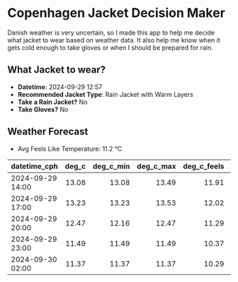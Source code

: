 
# Copenhagen Jacket Decision Maker

Danish weather is very uncertain, so I made this app to help me decide what jacket to wear based on weather data. 
It also help me know when it gets cold enough to take gloves or when I should be prepared for rain.

## What Jacket to wear?

- **Datetime**: 2024-09-29 12:57
- **Recommended Jacket Type**: Rain Jacket with Warm Layers
- **Take a Rain Jacket?** No
- **Take Gloves?** No

## Weather Forecast
- Avg Feels Like Temperature: 11.2 °C

| datetime_cph     |   deg_c |   deg_c_min |   deg_c_max |   deg_c_feels | weather   | wind   | rain   |
|:-----------------|--------:|------------:|------------:|--------------:|:----------|:-------|:-------|
| 2024-09-29 14:00 |   13.08 |       13.08 |       13.49 |         11.91 | Clouds    | Medium | None   |
| 2024-09-29 17:00 |   13.23 |       13.23 |       13.53 |         12.02 | Clouds    | Low    | None   |
| 2024-09-29 20:00 |   12.47 |       12.16 |       12.47 |         11.29 | Clouds    | Low    | None   |
| 2024-09-29 23:00 |   11.49 |       11.49 |       11.49 |         10.37 | Clouds    | Low    | None   |
| 2024-09-30 02:00 |   11.37 |       11.37 |       11.37 |         10.29 | Clouds    | Low    | None   |
        